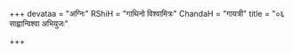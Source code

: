 +++
devataa = "अग्निः"
RShiH = "गाथिनो विश्वामित्रः"
ChandaH = "गायत्री"
title = "०६ साह्वान्विश्वा अभियुजः"

+++
